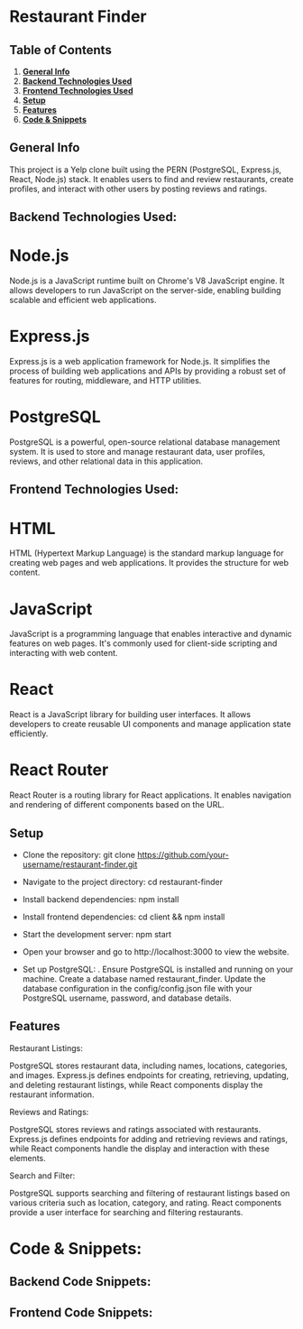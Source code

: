 # Restaurant Finder

## Table of Contents
1. [**General Info**](#general-info)
2. [**Backend Technologies Used**](#backend-technology-used)
3. [**Frontend Technologies Used**](#frontend-techlogy-used)
4. [**Setup**](#setup)
5. [**Features**](#features) 
6. [**Code & Snippets**](#CodeSnippets)

## General Info
This project is a Yelp clone built using the PERN (PostgreSQL, Express.js, React, Node.js) stack. It enables users to find and review restaurants, create profiles, and interact with other users by posting reviews and ratings.

## Backend Technologies Used:

# Node.js
Node.js is a JavaScript runtime built on Chrome's V8 JavaScript engine. It allows developers to run JavaScript on the server-side, enabling building scalable and efficient web applications.

# Express.js
Express.js is a web application framework for Node.js. It simplifies the process of building web applications and APIs by providing a robust set of features for routing, middleware, and HTTP utilities.

# PostgreSQL
PostgreSQL is a powerful, open-source relational database management system. It is used to store and manage restaurant data, user profiles, reviews, and other relational data in this application.


## Frontend Technologies Used:

# HTML
HTML (Hypertext Markup Language) is the standard markup language for creating web pages and web applications. It provides the structure for web content.

# JavaScript
JavaScript is a programming language that enables interactive and dynamic features on web pages. It's commonly used for client-side scripting and interacting with web content.

# React
React is a JavaScript library for building user interfaces. It allows developers to create reusable UI components and manage application state efficiently.

# React Router
React Router is a routing library for React applications. It enables navigation and rendering of different components based on the URL.

## Setup

- Clone the repository: git clone https://github.com/your-username/restaurant-finder.git

- Navigate to the project directory: cd restaurant-finder

- Install backend dependencies: npm install
 
- Install frontend dependencies: cd client && npm install

- Start the development server: npm start

- Open your browser and go to http://localhost:3000 to view the website.

- Set up PostgreSQL:
. Ensure PostgreSQL is installed and running on your machine.
Create a database named restaurant_finder.
Update the database configuration in the config/config.json file with your PostgreSQL username, password, and database details.

## Features

Restaurant Listings:

PostgreSQL stores restaurant data, including names, locations, categories, and images. Express.js defines endpoints for creating, retrieving, updating, and deleting restaurant listings, while React components display the restaurant information.

Reviews and Ratings:

PostgreSQL stores reviews and ratings associated with restaurants. Express.js defines endpoints for adding and retrieving reviews and ratings, while React components handle the display and interaction with these elements.

Search and Filter:

PostgreSQL supports searching and filtering of restaurant listings based on various criteria such as location, category, and rating. React components provide a user interface for searching and filtering restaurants.

# Code & Snippets: 
## Backend Code Snippets:

## Frontend Code Snippets:

